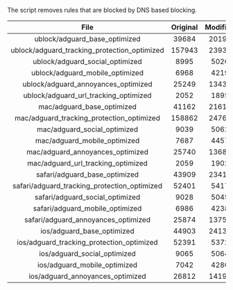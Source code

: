 The script removes rules that are blocked by DNS based blocking.


| File | Original | Modified |
|:----:|:-----:|:-----:|
| ublock/adguard_base_optimized | 39684 | 20194 |
| ublock/adguard_tracking_protection_optimized | 157943 | 23935 |
| ublock/adguard_social_optimized | 8995 | 5026 |
| ublock/adguard_mobile_optimized | 6968 | 4219 |
| ublock/adguard_annoyances_optimized | 25249 | 13431 |
| ublock/adguard_url_tracking_optimized | 2052 | 1895 |
| mac/adguard_base_optimized | 41162 | 21615 |
| mac/adguard_tracking_protection_optimized | 158862 | 24762 |
| mac/adguard_social_optimized | 9039 | 5062 |
| mac/adguard_mobile_optimized | 7687 | 4457 |
| mac/adguard_annoyances_optimized | 25740 | 13680 |
| mac/adguard_url_tracking_optimized | 2059 | 1902 |
| safari/adguard_base_optimized | 43909 | 23419 |
| safari/adguard_tracking_protection_optimized | 52401 | 5417 |
| safari/adguard_social_optimized | 9028 | 5045 |
| safari/adguard_mobile_optimized | 6986 | 4238 |
| safari/adguard_annoyances_optimized | 25874 | 13757 |
| ios/adguard_base_optimized | 44903 | 24137 |
| ios/adguard_tracking_protection_optimized | 52391 | 5372 |
| ios/adguard_social_optimized | 9065 | 5064 |
| ios/adguard_mobile_optimized | 7042 | 4280 |
| ios/adguard_annoyances_optimized | 26812 | 14197 |